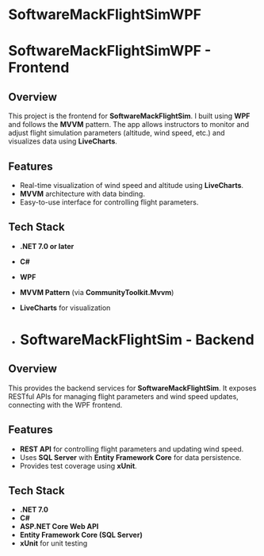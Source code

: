 # SoftwareMackFlightSimWPF
# SoftwareMackFlightSimWPF - Frontend

## Overview

This project is the frontend for **SoftwareMackFlightSim**. I built using **WPF** and follows the **MVVM** pattern. The app allows instructors to monitor and adjust flight simulation parameters (altitude, wind speed, etc.) and visualizes data using **LiveCharts**.

## Features

- Real-time visualization of wind speed and altitude using **LiveCharts**.
- **MVVM** architecture with data binding.
- Easy-to-use interface for controlling flight parameters.

## Tech Stack

- **.NET 7.0 or later**
- **C#**
- **WPF**
- **MVVM Pattern** (via **CommunityToolkit.Mvvm**)
- **LiveCharts** for visualization

- # SoftwareMackFlightSim - Backend

## Overview

This provides the backend services for **SoftwareMackFlightSim**. It exposes RESTful APIs for managing flight parameters and wind speed updates, connecting with the WPF frontend.

## Features

- **REST API** for controlling flight parameters and updating wind speed.
- Uses **SQL Server** with **Entity Framework Core** for data persistence.
- Provides test coverage using **xUnit**.

## Tech Stack

- **.NET 7.0**
- **C#**
- **ASP.NET Core Web API**
- **Entity Framework Core (SQL Server)**
- **xUnit** for unit testing
